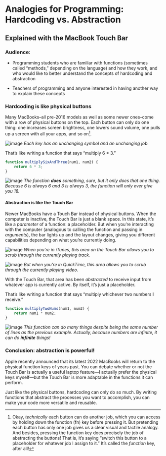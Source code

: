 # Analogies for Programming: Hardcoding vs. Abstraction

## Explained with the MacBook Touch Bar

### Audience:

- Programming students who are familiar with functions (sometimes called “methods,” depending on the language) and how they work, and who would like to better understand the concepts of hardcoding and abstraction

- Teachers of programming and anyone interested in having another way to explain these concepts

### Hardcoding is like physical buttons

Many MacBooks–all pre-2016 models as well as some newer ones–come with a row of physical buttons on the top. Each button can only do one thing: one increases screen brightness, one lowers sound volume, one pulls up a screen with all your apps, and so on[^1]. 

![image](./photos/mbp-physical-keys.jpg)
*Each key has an unchanging symbol and an unchanging job.*

That’s like writing a function that says “multiply 6 * 3.” 

~~~js
function multiplySixAndThree(num1, num2) {
	return 6 * 3; 
}
~~~
 
![image](./photos/function-multiply-six-three.png)
*The function **does** something, sure, but it only does that one thing. Because 6 is always 6 and 3 is always 3, the function will only ever give you 18.*

#### Abstraction is like the Touch Bar

Newer MacBooks have a Touch Bar instead of physical buttons. When the computer is inactive, the Touch Bar is just a blank space. In this state, it’s like a *parameter* of a function: a placeholder. But when you’re interacting with the computer (analogous to calling the function and passing in *arguments*), the bar lights up and the layout changes, giving you different capabilities depending on what you’re currently doing. 

![image](./photos/touch-bar-itunes.jpg) 
*When you're in iTunes, this area on the Touch Bar allows you to scrub through the currently playing track.* 

![image](./photos/touch-bar-quicktime.png) 
*But when you're in QuickTime, this area allows you to scrub through the currently playing video.*

With the Touch Bar, that area has been *abstracted* to receive input from whatever app is currently active. By itself, it’s just a placeholder. 

That’s like writing a function that says “multiply whichever two numbers I receive.”

~~~js
function multiplyTwoNums(num1, num2) {
	return num1 * num2;
}
~~~

![image](./photos/function-multiply-two-nums.png)
*This function can do many things despite being the same number of lines as the previous example. Actually, because numbers are infinite, it can do **infinite** things!*

### Conclusion: abstraction is powerful!

Apple recently announced that its latest 2022 MacBooks will return to the physical function keys of years past. You can debate whether or not the Touch Bar is actually a useful laptop feature—I actually prefer the physical keys myself—but the Touch Bar is more adaptable in the functions it can perform.

Just like the physical buttons, hardcoding can only do so much. By writing functions that abstract the processes you want to accomplish, you can make your code more versatile and reusable.

[^1]: Okay, *technically* each button can do another job, which you can access by holding down the function (fn) key before pressing it. But pretending each button has only one job gives us a clear visual and tactile analogy. And besides, pressing the function key does precisely the job of abstracting the buttons! That is, it’s saying “switch this button to a placeholder for whatever job I assign to it.” It’s called the *function* key, after all!	